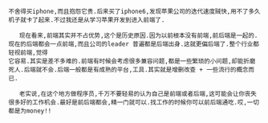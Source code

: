 
  
```  本人的技术栈在10年前是以后端为主的,后来由于太内卷,跟风去学了前端的东西然后就被迫进了前端的圈子.我记得很清楚,2015年这个绝对是一个技术新纪元: html5 开始火起来, IOS, Android 也开始有了更高级的开发语言:swift,kottlin...,VR,3D 游戏引擎也是火起来,vue,react,angular 都开始更新到更好用的版本.我就稀里糊涂的跟同事一起买了mac pro book,学了swift. 我那时候真的很扣,
不舍得买iphone,而且抱怨它贵.后来买了iphone6,发现苹果公司的迭代速度贼快,用不了多久机子就卡了起来.不过我还是从学习苹果开发到进入前端了.
```

``` 
   现在看来,前端其实并不占优势,这个是历史原因.因为以前根本没有前端,前后端是一起的.现在的后端都会一点前端,而且公司的leader 普遍都是后端出身.这就更偏后端了.整个行业都轻视前端,觉得
它容易.其实是差不多难的.前端有时候会考虑很多兼容问题,都是一些繁琐的小问题,却能折磨死人.后端就不会.后端一般都是有成熟的平台,工具.其实就是增删改查 + 一些流行的概念而已.

```

``` 
   老实说,在这个地方做程序员,千万不要轻易的认为自己是前端或者后端,这可能会让你丧失很多好的工作机会.最好是前后端都会,精一门就可以.找工作的时候你可以前后端通吃.哎,一切都是为money!!
```
    


